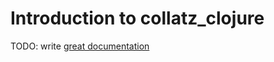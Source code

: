 # Introduction to collatz_clojure

TODO: write [great documentation](http://jacobian.org/writing/what-to-write/)
